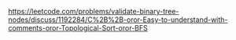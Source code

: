 https://leetcode.com/problems/validate-binary-tree-nodes/discuss/1192284/C%2B%2B-oror-Easy-to-understand-with-comments-oror-Topological-Sort-oror-BFS
​